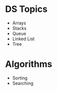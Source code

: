 # DS Topics 
   
  - Arrays
  -  Stacks
  -  Queue
  - Linked List
  - Tree
   
# Algorithms 
 - Sorting 
 - Searching
